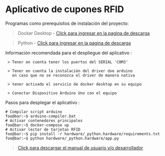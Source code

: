 # Aplicativo de cupones RFID

Programas como prerequisitos de instalación del proyecto:


> Docker Desktop - [Click para ingresar en la pagina de descarga](https://www.docker.com/products/docker-desktop)

> Python - [Click para ingresar en la pagina de descarga](https://www.python.org/downloads/)

Información recomendada para el despliegue del aplicativo :

~~~
 > Tener en cuenta tener los puertos del SERIAL 'COM3'

 > Tener en cuenta la instalación del driver dxe arduino 
   en caso que no se reconozca el driver de manera nativa

 > tener activado el servicio de docker desktop en su equipo

 > Conectar Dispositivo Arduino Uno con el equipo

~~~

 Pasos para desplegar el aplicativo : 

```properties
# Compilar script arduino 
foo@bar:~$ arduino-compiler.bat
# Activar contenedores principales
foo@bar:~$ docker-compose up 
# Activar lector de tarjetas RFID
foo@bar:~$ pip install -r hardware/_python.hardware/requirements.txt
foo@bar:~$ python hardware/_python.hardware/app.py
```


>[Click para descargar el manual de usuario y/o desarrollador](https://github.com/javier00vela/coupon-rfid/blob/master/docs/IEEE/projecto_rfid_diplomado.doc)